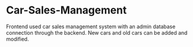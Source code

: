 # Car-Sales-Management
Frontend used car sales management system with an admin database connection through the backend. New cars and old cars can be added and modified. 
